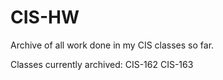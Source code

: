 # CIS-HW
Archive of all work done in my CIS classes so far.

Classes currently archived:
CIS-162
CIS-163